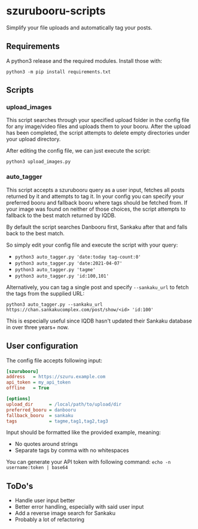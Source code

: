 # szurubooru-scripts
Simplify your file uploads and automatically tag your posts.

## Requirements

A python3 release and the required modules. Install those with:

`python3 -m pip install requirements.txt`

## Scripts

### upload_images
This script searches through your specified upload folder in the config file for any image/video files and uploads them to your booru.
After the upload has been completed, the script attempts to delete empty directories under your upload directory.

After editing the config file, we can just execute the script:

`python3 upload_images.py`

### auto_tagger
This script accepts a szurubooru query as a user input, fetches all posts returned by it and attempts to tag it.
In your config you can specify your preferred booru and fallback booru where tags should be fetched from.
If your image was found on neither of those choices, the script attempts to fallback to the best match returned by IQDB.

By default the script searches Danbooru first, Sankaku after that and falls back to the best match.

So simply edit your config file and execute the script with your query:

* `python3 auto_tagger.py 'date:today tag-count:0'`
* `python3 auto_tagger.py 'date:2021-04-07'`
* `python3 auto_tagger.py 'tagme'`
* `python3 auto_tagger.py 'id:100,101'`

Alternatively, you can tag a single post and specify `--sankaku_url` to fetch the tags from the supplied URL:

`python3 auto_tagger.py --sankaku_url https://chan.sankakucomplex.com/post/show/<id> 'id:100'`

This is especially useful since IQDB hasn't updated their Sankaku database in over three years+ now.

## User configuration
The config file accepts following input:
```INI
[szurubooru]
address   = https://szuru.example.com
api_token = my_api_token
offline   = True

[options]
upload_dir      = /local/path/to/upload/dir
preferred_booru = danbooru
fallback_booru  = sankaku
tags            = tagme,tag1,tag2,tag3
```
Input should be formatted like the provided example, meaning:
* No quotes around strings
* Separate tags by comma with no whitespaces

You can generate your API token with following command:
`echo -n username:token | base64`

## ToDo's
* Handle user input better
* Better error handling, especially with said user input
* Add a reverse image search for Sankaku
* Probably a lot of refactoring
